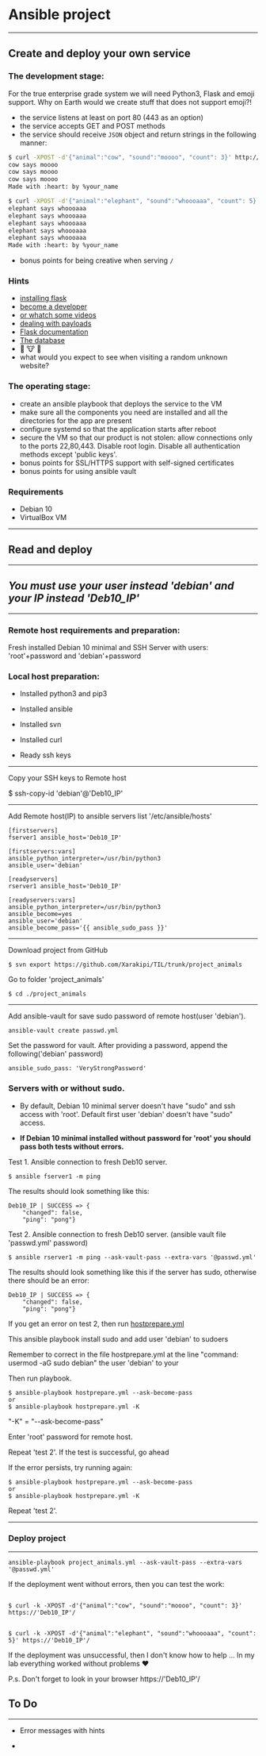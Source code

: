 # Ansible project

***

## Create and deploy your own service
### The development stage:
For the true enterprise grade system we will need Python3, Flask and emoji support. Why on Earth would we create stuff that does not support emoji?!

* the service listens at least on port 80 (443 as an option)
* the service accepts GET and POST methods
* the service should receive `JSON` object and return strings in the following manner:
```sh
$ curl -XPOST -d'{"animal":"cow", "sound":"moooo", "count": 3}' http://myvm.localhost/
cow says moooo
cow says moooo
cow says moooo
Made with :heart: by %your_name

$ curl -XPOST -d'{"animal":"elephant", "sound":"whoooaaa", "count": 5}' http://myvm.localhost/
elephant says whoooaaa
elephant says whoooaaa
elephant says whoooaaa
elephant says whoooaaa
elephant says whoooaaa
Made with :heart: by %your_name
```
* bonus points for being creative when serving `/`

### Hints
* [installing flask](https://flask.palletsprojects.com/en/1.1.x/installation/#installation)
* [become a developer](https://flask.palletsprojects.com/en/1.1.x/quickstart/)
* [or whatch some videos](https://www.youtube.com/watch?v=Tv6qXtc4Whs)
* [dealing with payloads](https://www.digitalocean.com/community/tutorials/processing-incoming-request-data-in-flask)
* [Flask documentation](https://flask.palletsprojects.com/en/1.1.x/api/#flask.Request.get_json)
* [The database](https://emojipedia.org/nature/)
* 🐘 🐮 🦒
* what would you expect to see when visiting a random unknown website?

### The operating stage:
* create an ansible playbook that deploys the service to the VM
* make sure all the components you need are installed and all the directories for the app are present
* configure systemd so that the application starts after reboot
* secure the VM so that our product is not stolen: allow connections only to the ports 22,80,443. Disable root login. Disable all authentication methods except 'public keys'.
* bonus points for SSL/HTTPS support with self-signed certificates
* bonus points for using ansible vault

### Requirements
* Debian 10
* VirtualBox VM

***

## Read and deploy

***

## *You must use your user instead 'debian' and your IP instead 'Deb10_IP'*

***

### Remote host requirements and preparation:

Fresh installed Debian 10 minimal and SSH Server with users: 'root'+password and 'debian'+password

### Local host preparation:

* Installed python3 and pip3

* Installed ansible

* Installed svn

* Installed curl

* Ready ssh keys

***

Copy your SSH keys to Remote host

$ ssh-copy-id 'debian'@'Deb10_IP'

***

Add Remote host(IP) to ansible servers list '/etc/ansible/hosts'

```
[firstservers]
fserver1 ansible_host='Deb10_IP'

[firstservers:vars]
ansible_python_interpreter=/usr/bin/python3
ansible_user='debian'

[readyservers]
rserver1 ansible_host='Deb10_IP'

[readyservers:vars]
ansible_python_interpreter=/usr/bin/python3
ansible_become=yes
ansible_user='debian'
ansible_become_pass='{{ ansible_sudo_pass }}'
```

***
Download project from GitHub

```
$ svn export https://github.com/Xarakipi/TIL/trunk/project_animals
```

Go to folder 'project_animals'

```
$ cd ./project_animals
```

***

Add ansible-vault for save sudo password of remote host(user 'debian').

```
ansible-vault create passwd.yml
```

Set the password for vault. After providing a password, append the following('debian' password)

```
ansible_sudo_pass: 'VeryStrongPassword'
```

### Servers with or without sudo.

* By default, Debian 10 minimal server doesn't have "sudo" and ssh access with 'root'. Default first user 'debian' doesn't have "sudo" access.

* **If Debian 10 minimal installed without password for 'root' you should pass both tests without errors.**

Test 1. Ansible connection to fresh Deb10 server.

```
$ ansible fserver1 -m ping
```

The results should look something like this:

```
Deb10_IP | SUCCESS => {
    "changed": false,
    "ping": "pong"}
```

Test 2. Ansible connection to fresh Deb10 server. (ansible vault file 'passwd.yml' password)

```
$ ansible rserver1 -m ping --ask-vault-pass --extra-vars '@passwd.yml'
```

The results should look something like this if the server has sudo, otherwise there should be an error:

```
Deb10_IP | SUCCESS => {
    "changed": false,
    "ping": "pong"}
```

If you get an error on test 2, then run [hostprepare.yml](https://github.com/Xarakipi/TIL/blob/2c35f826d2c78abebaf7955beee1252ebf43bab9/project_animals/hostprepare.yml)

This ansible playbook install sudo and add user 'debian' to sudoers

Remember to correct in the file hostprepare.yml at the line "command: usermod -aG sudo debian" the user 'debian' to your

Then run playbook.

```
$ ansible-playbook hostprepare.yml --ask-become-pass
or
$ ansible-playbook hostprepare.yml -K
```

"-K" = "--ask-become-pass"

Enter 'root' password for remote host.

Repeat 'test 2'. If the test is successful, go ahead

If the error persists, try running again:

```
$ ansible-playbook hostprepare.yml --ask-become-pass
or
$ ansible-playbook hostprepare.yml -K
```

Repeat 'test 2'.

***

### Deploy project

***

```
ansible-playbook project_animals.yml --ask-vault-pass --extra-vars '@passwd.yml'
```

If the deployment went without errors, then you can test the work:

```

$ curl -k -XPOST -d'{"animal":"cow", "sound":"moooo", "count": 3}' https://'Deb10_IP'/


$ curl -k -XPOST -d'{"animal":"elephant", "sound":"whoooaaa", "count": 5}' https://'Deb10_IP'/

```

If the deployment was unsuccessful, then I don't know how to help ... In my lab everything worked without problems ❤️

P.s. Don't forget to look in your browser https://'Deb10_IP'/


## To Do

***

* Error messages with hints

* 

